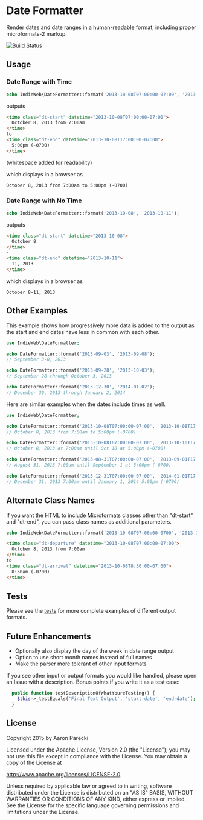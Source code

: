 Date Formatter
==============

Render dates and date ranges in a human-readable format, including proper microformats-2 markup.

[![Build Status](https://travis-ci.org/indieweb/date-formatter-php.svg?branch=master)](http://travis-ci.org/indieweb/date-formatter-php)

Usage
-----

### Date Range with Time

```php
echo IndieWeb\DateFormatter::format('2013-10-08T07:00:00-07:00', '2013-10-08T17:00:00-07:00');
```

outputs

```html
<time class="dt-start" datetime="2013-10-08T07:00:00-07:00">
  October 8, 2013 from 7:00am
</time>
to
<time class="dt-end" datetime="2013-10-08T17:00:00-07:00">
  5:00pm (-0700)
</time>
```

(whitespace added for readability)

which displays in a browser as

```
October 8, 2013 from 7:00am to 5:00pm (-0700)
```

### Date Range with No Time

```php
echo IndieWeb\DateFormatter::format('2013-10-08', '2013-10-11');
```

outputs

```html
<time class="dt-start" datetime="2013-10-08">
  October 8
</time>
-
<time class="dt-end" datetime="2013-10-11">
  11, 2013
</time>
```

which displays in a browser as

```
October 8-11, 2013
```

Other Examples
--------------

This example shows how progressively more data is added to the output as the start and end dates have less in common with each other.

```php
use IndieWeb\DateFormatter;

echo DateFormatter::format('2013-09-03', '2013-09-08');
// September 3-8, 2013

echo DateFormatter::format('2013-09-28', '2013-10-03');
// September 28 through October 3, 2013

echo DateFormatter::format('2013-12-30', '2014-01-02');
// December 30, 2013 through January 2, 2014
```

Here are similar examples when the dates include times as well.

```php
use IndieWeb\DateFormatter;

echo DateFormatter::format('2013-10-08T07:00:00-07:00', '2013-10-08T17:00:00-07:00');
// October 8, 2013 from 7:00am to 5:00pm (-0700)

echo DateFormatter::format('2013-10-08T07:00:00-07:00', '2013-10-10T17:00:00-07:00');
// October 8, 2013 at 7:00am until Oct 10 at 5:00pm (-0700)

echo DateFormatter::format('2013-08-31T07:00:00-07:00', '2013-09-01T17:00:00-07:00');
// August 31, 2013 7:00am until September 1 at 5:00pm (-0700)

echo DateFormatter::format('2013-12-31T07:00:00-07:00', '2014-01-01T17:00:00-07:00');
// December 31, 2013 7:00am until January 1, 2014 5:00pm (-0700)
```

Alternate Class Names
---------------------

If you want the HTML to include Microformats classes other than "dt-start" and "dt-end", you can pass class names as additional parameters.

```php
echo IndieWeb\DateFormatter::format('2013-10-08T07:00:00-0700', '2013-10-08T08:50:00-0700', 'dt-departure', 'dt-arrival');
```

```html
<time class="dt-departure" datetime="2013-10-08T07:00:00-07:00">
  October 8, 2013 from 7:00am
</time>
to
<time class="dt-arrival" datetime="2013-10-08T8:50:00-07:00">
  8:50am (-0700)
</time>
```



Tests
-----

Please see the [tests](tests/BasicTest.php) for more complete examples of different output formats.



Future Enhancements
-------------------

* Optionally also display the day of the week in date range output
* Option to use short month names instead of full names
* Make the parser more tolerant of other input formats

If you see other input or output formats you would like handled, please open an Issue with a description. Bonus points if you write it as a test case:

```php
  public function testDescriptionOfWhatYoureTesting() {
    $this->_testEquals('Final Text Output', 'start-date', 'end-date');
  }
```


License
-------

Copyright 2015 by Aaron Parecki

Licensed under the Apache License, Version 2.0 (the "License");
you may not use this file except in compliance with the License.
You may obtain a copy of the License at

   http://www.apache.org/licenses/LICENSE-2.0

Unless required by applicable law or agreed to in writing, software
distributed under the License is distributed on an "AS IS" BASIS,
WITHOUT WARRANTIES OR CONDITIONS OF ANY KIND, either express or implied.
See the License for the specific language governing permissions and
limitations under the License.
